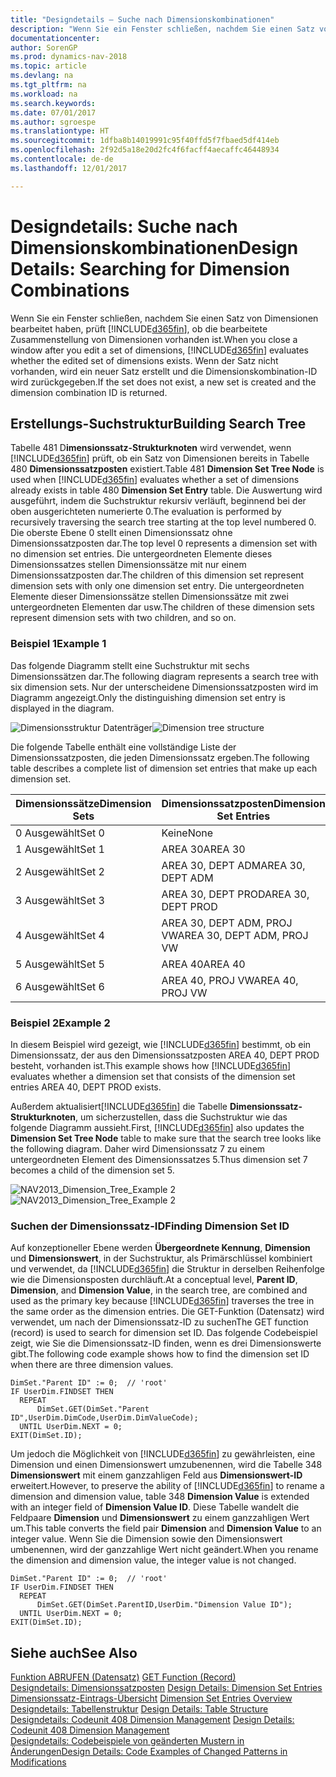 ```yaml
---
title: "Designdetails – Suche nach Dimensionskombinationen"
description: "Wenn Sie ein Fenster schließen, nachdem Sie einen Satz von Dimensionen bearbeitet haben, prüft [!INCLUDE[d365fin](includes/d365fin_md.md)] , ob die bearbeitete Zusammenstellung von Dimensionen vorhanden ist. Wenn der Satz nicht vorhanden, wird ein neuer Satz erstellt und die Dimensionskombination-ID wird zurückgegeben."
documentationcenter: 
author: SorenGP
ms.prod: dynamics-nav-2018
ms.topic: article
ms.devlang: na
ms.tgt_pltfrm: na
ms.workload: na
ms.search.keywords: 
ms.date: 07/01/2017
ms.author: sgroespe
ms.translationtype: HT
ms.sourcegitcommit: 1dfba8b14019991c95f40ffd5f7fbaed5df414eb
ms.openlocfilehash: 2f92d5a18e20d2fc4f6facff4aecaffc46448934
ms.contentlocale: de-de
ms.lasthandoff: 12/01/2017

---
```

# <a name="design-details-searching-for-dimension-combinations"></a><span data-ttu-id="12839-104">Designdetails: Suche nach Dimensionskombinationen</span><span class="sxs-lookup"><span data-stu-id="12839-104">Design Details: Searching for Dimension Combinations</span></span>
<span data-ttu-id="12839-105">Wenn Sie ein Fenster schließen, nachdem Sie einen Satz von Dimensionen bearbeitet haben, prüft [!INCLUDE[d365fin](includes/d365fin_md.md)], ob die bearbeitete Zusammenstellung von Dimensionen vorhanden ist.</span><span class="sxs-lookup"><span data-stu-id="12839-105">When you close a window after you edit a set of dimensions, [!INCLUDE[d365fin](includes/d365fin_md.md)] evaluates whether the edited set of dimensions exists.</span></span> <span data-ttu-id="12839-106">Wenn der Satz nicht vorhanden, wird ein neuer Satz erstellt und die Dimensionskombination-ID wird zurückgegeben.</span><span class="sxs-lookup"><span data-stu-id="12839-106">If the set does not exist, a new set is created and the dimension combination ID is returned.</span></span>  

## <a name="building-search-tree"></a><span data-ttu-id="12839-107">Erstellungs-Suchstruktur</span><span class="sxs-lookup"><span data-stu-id="12839-107">Building Search Tree</span></span>  
 <span data-ttu-id="12839-108">Tabelle 481 D**imensionssatz-Strukturknoten** wird verwendet, wenn [!INCLUDE[d365fin](includes/d365fin_md.md)] prüft, ob ein Satz von Dimensionen bereits in Tabelle 480 **Dimensionssatzposten** existiert.</span><span class="sxs-lookup"><span data-stu-id="12839-108">Table 481 **Dimension Set Tree Node** is used when [!INCLUDE[d365fin](includes/d365fin_md.md)] evaluates whether a set of dimensions already exists in table 480 **Dimension Set Entry** table.</span></span> <span data-ttu-id="12839-109">Die Auswertung wird ausgeführt, indem die Suchstruktur rekursiv verläuft, beginnend bei der oben ausgerichteten numerierte 0.</span><span class="sxs-lookup"><span data-stu-id="12839-109">The evaluation is performed by recursively traversing the search tree starting at the top level numbered 0.</span></span> <span data-ttu-id="12839-110">Die oberste Ebene 0 stellt einen Dimensionssatz ohne Dimensionssatzposten dar.</span><span class="sxs-lookup"><span data-stu-id="12839-110">The top level 0 represents a dimension set with no dimension set entries.</span></span> <span data-ttu-id="12839-111">Die untergeordneten Elemente dieses Dimensionssatzes stellen Dimensionssätze mit nur einem Dimensionssatzposten dar.</span><span class="sxs-lookup"><span data-stu-id="12839-111">The children of this dimension set represent dimension sets with only one dimension set entry.</span></span> <span data-ttu-id="12839-112">Die untergeordneten Elemente dieser Dimensionssätze stellen Dimensionssätze mit zwei untergeordneten Elementen dar usw.</span><span class="sxs-lookup"><span data-stu-id="12839-112">The children of these dimension sets represent dimension sets with two children, and so on.</span></span>  

### <a name="example-1"></a><span data-ttu-id="12839-113">Beispiel 1</span><span class="sxs-lookup"><span data-stu-id="12839-113">Example 1</span></span>  
 <span data-ttu-id="12839-114">Das folgende Diagramm stellt eine Suchstruktur mit sechs Dimensionssätzen dar.</span><span class="sxs-lookup"><span data-stu-id="12839-114">The following diagram represents a search tree with six dimension sets.</span></span> <span data-ttu-id="12839-115">Nur der unterscheidene Dimensionssatzposten wird im Diagramm angezeigt.</span><span class="sxs-lookup"><span data-stu-id="12839-115">Only the distinguishing dimension set entry is displayed in the diagram.</span></span>  

 <span data-ttu-id="12839-116">![Dimensionsstruktur Datenträger](media/nav2013_dimension_tree.png "NAV2013_Dimension_Tree")</span><span class="sxs-lookup"><span data-stu-id="12839-116">![Dimension tree structure](media/nav2013_dimension_tree.png "NAV2013_Dimension_Tree")</span></span>  

 <span data-ttu-id="12839-117">Die folgende Tabelle enthält eine vollständige Liste der Dimensionssatzposten, die jeden Dimensionssatz ergeben.</span><span class="sxs-lookup"><span data-stu-id="12839-117">The following table describes a complete list of dimension set entries that make up each dimension set.</span></span>  

|<span data-ttu-id="12839-118">Dimensionssätze</span><span class="sxs-lookup"><span data-stu-id="12839-118">Dimension Sets</span></span>|<span data-ttu-id="12839-119">Dimensionssatzposten</span><span class="sxs-lookup"><span data-stu-id="12839-119">Dimension Set Entries</span></span>|  
|--------------------|---------------------------|  
|<span data-ttu-id="12839-120">0 Ausgewählt</span><span class="sxs-lookup"><span data-stu-id="12839-120">Set 0</span></span>|<span data-ttu-id="12839-121">Keine</span><span class="sxs-lookup"><span data-stu-id="12839-121">None</span></span>|  
|<span data-ttu-id="12839-122">1 Ausgewählt</span><span class="sxs-lookup"><span data-stu-id="12839-122">Set 1</span></span>|<span data-ttu-id="12839-123">AREA 30</span><span class="sxs-lookup"><span data-stu-id="12839-123">AREA 30</span></span>|  
|<span data-ttu-id="12839-124">2 Ausgewählt</span><span class="sxs-lookup"><span data-stu-id="12839-124">Set 2</span></span>|<span data-ttu-id="12839-125">AREA 30, DEPT ADM</span><span class="sxs-lookup"><span data-stu-id="12839-125">AREA 30, DEPT ADM</span></span>|  
|<span data-ttu-id="12839-126">3 Ausgewählt</span><span class="sxs-lookup"><span data-stu-id="12839-126">Set 3</span></span>|<span data-ttu-id="12839-127">AREA 30, DEPT PROD</span><span class="sxs-lookup"><span data-stu-id="12839-127">AREA 30, DEPT PROD</span></span>|  
|<span data-ttu-id="12839-128">4 Ausgewählt</span><span class="sxs-lookup"><span data-stu-id="12839-128">Set 4</span></span>|<span data-ttu-id="12839-129">AREA 30, DEPT ADM, PROJ VW</span><span class="sxs-lookup"><span data-stu-id="12839-129">AREA 30, DEPT ADM, PROJ VW</span></span>|  
|<span data-ttu-id="12839-130">5 Ausgewählt</span><span class="sxs-lookup"><span data-stu-id="12839-130">Set 5</span></span>|<span data-ttu-id="12839-131">AREA 40</span><span class="sxs-lookup"><span data-stu-id="12839-131">AREA 40</span></span>|  
|<span data-ttu-id="12839-132">6 Ausgewählt</span><span class="sxs-lookup"><span data-stu-id="12839-132">Set 6</span></span>|<span data-ttu-id="12839-133">AREA 40, PROJ VW</span><span class="sxs-lookup"><span data-stu-id="12839-133">AREA 40, PROJ VW</span></span>|  

### <a name="example-2"></a><span data-ttu-id="12839-134">Beispiel 2</span><span class="sxs-lookup"><span data-stu-id="12839-134">Example 2</span></span>  
 <span data-ttu-id="12839-135">In diesem Beispiel wird gezeigt, wie [!INCLUDE[d365fin](includes/d365fin_md.md)] bestimmt, ob ein Dimensionssatz, der aus den Dimensionssatzposten AREA 40, DEPT PROD besteht, vorhanden ist.</span><span class="sxs-lookup"><span data-stu-id="12839-135">This example shows how [!INCLUDE[d365fin](includes/d365fin_md.md)] evaluates whether a dimension set that consists of the dimension set entries AREA 40, DEPT PROD exists.</span></span>  

 <span data-ttu-id="12839-136">Außerdem aktualisiert[!INCLUDE[d365fin](includes/d365fin_md.md)] die Tabelle **Dimensionssatz-Strukturknoten**, um sicherzustellen, dass die Suchstruktur wie das folgende Diagramm aussieht.</span><span class="sxs-lookup"><span data-stu-id="12839-136">First, [!INCLUDE[d365fin](includes/d365fin_md.md)] also updates the **Dimension Set Tree Node** table to make sure that the search tree looks like the following diagram.</span></span> <span data-ttu-id="12839-137">Daher wird Dimensionssatz 7 zu einem untergeordneten Element des Dimensionssatzes 5.</span><span class="sxs-lookup"><span data-stu-id="12839-137">Thus dimension set 7 becomes a child of the dimension set 5.</span></span>  

 <span data-ttu-id="12839-138">![NAV2013&#95;Dimension&#95;Tree&#95;Example 2](media/nav2013_dimension_tree_example2.png "NAV2013_Dimension_Tree_Example2")</span><span class="sxs-lookup"><span data-stu-id="12839-138">![NAV2013&#95;Dimension&#95;Tree&#95;Example 2](media/nav2013_dimension_tree_example2.png "NAV2013_Dimension_Tree_Example2")</span></span>  

### <a name="finding-dimension-set-id"></a><span data-ttu-id="12839-139">Suchen der Dimensionssatz-ID</span><span class="sxs-lookup"><span data-stu-id="12839-139">Finding Dimension Set ID</span></span>  
 <span data-ttu-id="12839-140">Auf konzeptioneller Ebene werden **Übergeordnete Kennung**, **Dimension** und **Dimensionswert**, in der Suchstruktur, als Primärschlüssel kombiniert und verwendet, da [!INCLUDE[d365fin](includes/d365fin_md.md)] die Struktur in derselben Reihenfolge wie die Dimensionsposten durchläuft.</span><span class="sxs-lookup"><span data-stu-id="12839-140">At a conceptual level, **Parent ID**, **Dimension**, and **Dimension Value**, in the search tree, are combined and used as the primary key because [!INCLUDE[d365fin](includes/d365fin_md.md)] traverses the tree in the same order as the dimension entries.</span></span> <span data-ttu-id="12839-141">Die GET-Funktion (Datensatz) wird verwendet, um nach der Dimensionssatz-ID zu suchen</span><span class="sxs-lookup"><span data-stu-id="12839-141">The GET function (record) is used to search for dimension set ID.</span></span> <span data-ttu-id="12839-142">Das folgende Codebeispiel zeigt, wie Sie die Dimensionssatz-ID finden, wenn es drei Dimensionswerte gibt.</span><span class="sxs-lookup"><span data-stu-id="12839-142">The following code example shows how to find the dimension set ID when there are three dimension values.</span></span>  

```  
DimSet."Parent ID" := 0;  // 'root'  
IF UserDim.FINDSET THEN  
  REPEAT  
      DimSet.GET(DimSet."Parent ID",UserDim.DimCode,UserDim.DimValueCode);  
  UNTIL UserDim.NEXT = 0;  
EXIT(DimSet.ID);  

```  

 <span data-ttu-id="12839-143">Um jedoch die Möglichkeit von [!INCLUDE[d365fin](includes/d365fin_md.md)] zu gewährleisten, eine Dimension und einen Dimensionswert umzubenennen, wird die Tabelle 348 **Dimensionswert** mit einem ganzzahligen Feld aus **Dimensionswert-ID** erweitert.</span><span class="sxs-lookup"><span data-stu-id="12839-143">However, to preserve the ability of [!INCLUDE[d365fin](includes/d365fin_md.md)] to rename a dimension and dimension value, table 348 **Dimension Value** is extended with an integer field of **Dimension Value ID**.</span></span> <span data-ttu-id="12839-144">Diese Tabelle wandelt die Feldpaare **Dimension** und **Dimensionswert** zu einem ganzzahligen Wert um.</span><span class="sxs-lookup"><span data-stu-id="12839-144">This table converts the field pair **Dimension** and **Dimension Value** to an integer value.</span></span> <span data-ttu-id="12839-145">Wenn Sie die Dimension sowie den Dimensionswert umbenennen, wird der ganzzahlige Wert nicht geändert.</span><span class="sxs-lookup"><span data-stu-id="12839-145">When you rename the dimension and dimension value, the integer value is not changed.</span></span>  

```  
DimSet."Parent ID" := 0;  // 'root'  
IF UserDim.FINDSET THEN  
  REPEAT  
      DimSet.GET(DimSet.ParentID,UserDim."Dimension Value ID");  
  UNTIL UserDim.NEXT = 0;  
EXIT(DimSet.ID);  

```  

## <a name="see-also"></a><span data-ttu-id="12839-146">Siehe auch</span><span class="sxs-lookup"><span data-stu-id="12839-146">See Also</span></span>  
 <span data-ttu-id="12839-147">[Funktion ABRUFEN (Datensatz)](https://msdn.microsoft.com/en-us/library/dd301056.aspx)  </span><span class="sxs-lookup"><span data-stu-id="12839-147">[GET Function (Record)](https://msdn.microsoft.com/en-us/library/dd301056.aspx)  </span></span>  
 <span data-ttu-id="12839-148">[Designdetails: Dimensionssatzposten](design-details-dimension-set-entries.md) </span><span class="sxs-lookup"><span data-stu-id="12839-148">[Design Details: Dimension Set Entries](design-details-dimension-set-entries.md) </span></span>  
 <span data-ttu-id="12839-149">[Dimensionssatz-Eintrags-Übersicht](design-details-dimension-set-entries-overview.md) </span><span class="sxs-lookup"><span data-stu-id="12839-149">[Dimension Set Entries Overview](design-details-dimension-set-entries-overview.md) </span></span>  
 <span data-ttu-id="12839-150">[Designdetails: Tabellenstruktur](design-details-table-structure.md) </span><span class="sxs-lookup"><span data-stu-id="12839-150">[Design Details: Table Structure](design-details-table-structure.md) </span></span>  
 <span data-ttu-id="12839-151">[Designdetails: Codeunit 408 Dimension Management](design-details-codeunit-408-dimension-management.md) </span><span class="sxs-lookup"><span data-stu-id="12839-151">[Design Details: Codeunit 408 Dimension Management](design-details-codeunit-408-dimension-management.md) </span></span>  
 [<span data-ttu-id="12839-152">Designdetails: Codebeispiele von geänderten Mustern in Änderungen</span><span class="sxs-lookup"><span data-stu-id="12839-152">Design Details: Code Examples of Changed Patterns in Modifications</span></span>](design-details-code-examples-of-changed-patterns-in-modifications.md)

